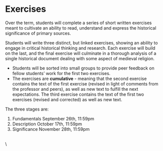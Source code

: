 # Exercises

Over the term, students will complete a series of short written exercises meant to cultivate an ability to read, understand and express the historical significance of primary sources.&#x20;

Students will write three distinct, but linked exercises, showing an ability to engage in critical historical thinking and research. Each exercise will build on the last, and the final exercise will culminate in a thorough analysis of a single historical document dealing with some aspect of medieval religion.&#x20;

* Students will be sorted into small groups to provide peer feedback on fellow students’ work for the first two exercises.
* &#x20;The exercises are **cumulative** - meaning that the second exercise contains the text of the first exercise (revised in light of comments from the professor and peers), as well as new text to fulfill the next expectations. The third exercise contains the text of the first two exercises (revised and corrected) as well as new text.

The three stages are:&#x20;

1. Fundamentals  September 26th, 11:59pm
2. Description        October 17th, 11:59pm
3. Significance      November 28th, 11:59pm

\
\
